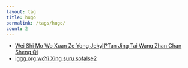 ```yaml
---
layout: tag
title: hugo
permalink: /tags/hugo/
count: 2
---
```


- [Wei Shi Mo Wo Xuan Ze Yong  Jekyll?Tan Jing Tai Wang Zhan Chan Sheng Qi ](https://jmln.tw/blog/2017-06-27-why-i-choose-jekyll.html)
- [iggg.org woYi Xing suru sofalse2](https://iggg.github.io/2019/10/13/replase-iggg-org-2/)
